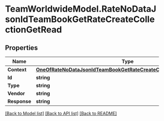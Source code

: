 # TeamWorldwideModel.RateNoDataJsonldTeamBookGetRateCreateCollectionGetRead
## Properties

Name | Type | Description | Notes
------------ | ------------- | ------------- | -------------
**Context** | [**OneOfRateNoDataJsonldTeamBookGetRateCreateCollectionGetReadContext**](OneOfRateNoDataJsonldTeamBookGetRateCreateCollectionGetReadContext.md) |  | [optional] 
**Id** | **string** |  | [optional] 
**Type** | **string** |  | [optional] 
**Vendor** | **string** |  | [optional] 
**Response** | **string** |  | [optional] 

[[Back to Model list]](../README.md#documentation-for-models) [[Back to API list]](../README.md#documentation-for-api-endpoints) [[Back to README]](../README.md)

